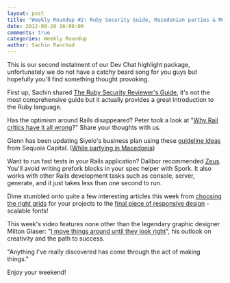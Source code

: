 ```yaml
---
layout: post
title: "Weekly Roundup #2: Ruby Security Guide, Macedonian parties & Moving things around"
date: 2012-09-28 16:00:00
comments: true
categories: Weekly Roundup
author: Sachin Ranchod
---
```


This is our second instalment of our Dev Chat highlight package, unfortunately we do not have a catchy beard song for you guys but hopefully you'll find something thought provoking. 

First up, Sachin shared [The Ruby Security Reviewer's Guide](http://code.google.com/p/ruby-security/wiki/Guide), it's not the most comprehensive guide but it actually provides a great introduction to the Ruby language. 

Has the optimism around Rails disappeared? Peter took a look at "[Why Rail critics have it all wrong](http://www.unlimitednovelty.com/2012/03/why-critics-of-rails-have-it-all-wrong.html)?" Share your thoughts with us.

Glenn has been updating Siyelo's business plan using these [guideline ideas](http://www.sequoiacap.com/ideas) from Sequoia Capital. ([While partying in Macedonia](http://blog.siyelo.com/siyelo-drinkup-skopje)) 

Want to run fast tests in your Rails application? Dalibor recommended [Zeus](https://github.com/burke/zeus). You'll avoid writing prefork blocks in your spec helper with Spork. It also works with other Rails development tasks such as console, server, generate, and it just takes less than one second to run.

Dime stumbled onto quite a few interesting articles this week from [choosing the right grids](http://www.vanseodesign.com/web-design/grid-choices/) for your projects to the [final piece of responsive design](http://jbrewer.github.com/Responsive-Measure/) - scalable fonts!  

This week's video features none other than the legendary graphic designer Milton Glaser: "[I move things around until they look right](http://brendandawes.com/blog/Glaser)", his outlook on creativity and the path to success. 

"Anything I've really discovered has come through the act of making things."

Enjoy your weekend!
